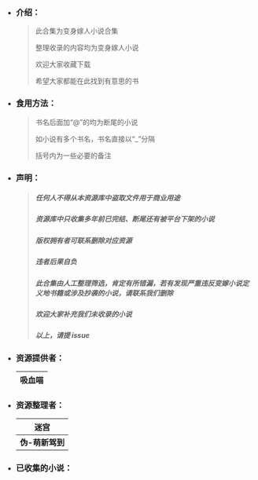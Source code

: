 - ### 介绍：

    > 此合集为变身嫁人小说合集
    >
    > 整理收录的内容均为变身嫁人小说
    >
    > 欢迎大家收藏下载
    >
    > 希望大家都能在此找到有意思的书



- ### 食用方法：

  > 书名后面加“@”的均为断尾的小说
  >
  > 如小说有多个书名，书名直接以“_”分隔
  >
  > 括号内为一些必要的备注

  

- ### 声明：

  > ##### ***任何人不得从本资源库中盗取文件用于商业用途***
  >
  > ##### ***资源库中只收集多年前已完结、断尾还有被平台下架的小说***
  >
  > ##### ***版权拥有者可联系删除对应资源***
  >
  > ##### ***违者后果自负***
  >
  > ##### ***此合集由人工整理筛选，肯定有所错漏，若有发现严重违反变嫁小说定义地书籍或涉及抄袭的小说，请联系我们删除***
  >
  > ##### ***欢迎大家补充我们未收录的小说***
  >
  > ##### ***以上，请提 issue***
  >



- ### 资源提供者：

  | 吸血喵 |
  | ------ |



- ### 资源整理者：

  | 迷宫            |
  | --------------- |
  | **伪-萌新驾到** |



- ### 已收集的小说：

  |      |      |
  | ---- | ---- |

  

